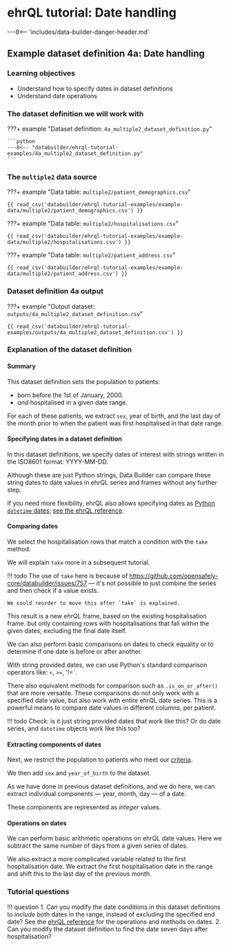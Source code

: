 # ehrQL tutorial: Date handling

---8<-- 'includes/data-builder-danger-header.md'

## Example dataset definition 4a: Date handling

### Learning objectives

* Understand how to specify dates in dataset definitions
* Understand date operations

### The dataset definition we will work with

???+ example "Dataset definition: `4a_multiple2_dataset_definition.py`"

    ```python
    ---8<-- "databuilder/ehrql-tutorial-examples/4a_multiple2_dataset_definition.py"
    ```

### The `multiple2` data source

???+ example "Data table: `multiple2/patient_demographics.csv`"

    {{ read_csv('databuilder/ehrql-tutorial-examples/example-data/multiple2/patient_demographics.csv') }}

???+ example "Data table: `multiple2/hospitalisations.csv`"

    {{ read_csv('databuilder/ehrql-tutorial-examples/example-data/multiple2/hospitalisations.csv') }}

???+ example "Data table: `multiple2/patient_address.csv`"

    {{ read_csv('databuilder/ehrql-tutorial-examples/example-data/multiple2/patient_address.csv') }}

### Dataset definition 4a output

???+ example "Output dataset: `outputs/4a_multiple2_dataset_definition.csv`"

    {{ read_csv('databuilder/ehrql-tutorial-examples/outputs/4a_multiple2_dataset_definition.csv') }}

### Explanation of the dataset definition

#### Summary

This dataset definition sets the population to patients:

* born before the 1st of January, 2000.
* *and* hospitalised in a given date range.

For each of these patients,
we extract `sex`,
year of birth,
and the last day of the month
prior to when the patient was first hospitalised in that date range.

#### Specifying dates in a dataset definition

In this dataset definitions,
we specify dates of interest
with strings written in the ISO8601 format: YYYY-MM-DD.

Although these are just Python strings,
Data Builder can compare these string dates to
date values in ehrQL series and frames
without any further step.

If you need more flexibility,
ehrQL also allows specifying dates as [Python `datetime` dates](https://docs.python.org/3/library/datetime.html#date-objects);
[see the ehrQL reference](ehrql-reference.md).

#### Comparing dates

We select the hospitalisation rows that match a condition
with the `take` method.

We will explain `take` more in a subsequent tutorial.

!!! todo
    The use of `take` here is because of
    <https://github.com/opensafely-core/databuilder/issues/757>
    — it's not possible to just combine the series
    and then check if a value exists.

    We could reorder to move this after `take` is explained.

This result is a new ehrQL frame,
based on the existing hospitalisation frame.
but only containing rows with hospitalisations
that fall within the given dates,
excluding the final date itself.

We can also perform basic comparisons on dates
to check equality
or to determine if one date is before or after another.

With string provided dates, we can use Python's standard comparison operators like: `<`, `>=`, '!=`.

There also equivalent methods for comparison
such as `.is_on_or_after()`
that are more versatile.
These comparisons do not only work with a specified date value,
but also work with entire ehrQL date series.
This is a powerful means to compare date values in different columns, per patient.

!!! todo
    Check: is it just string provided dates that work like this?
    Or do date series,
    and `datetime` objects work like this too?

#### Extracting components of dates

Next, we restrict the population to patients
who meet our [criteria](ehrql-new-tutorial-4a.md#summary).

We then add `sex` and `year_of_birth` to the dataset.

As we have done in previous dataset definitions,
and we do here,
we can extract individual components — year, month, day — of a date.

These components are represented as *integer* values.

#### Operations on dates

We can perform basic arithmetic operations on ehrQL date values.
Here we subtract the same number of days
from a given series of dates.

We also extract a more complicated variable related to the first hospitalisation date.
We extract the first hospitalisation date in the range
and shift this to the last day of the previous month.

### Tutorial questions

!!! question
    1. Can you modify the date conditions in this dataset definitions
       to _include_ both dates in the range,
       instead of excluding the specified end date?
       See the [ehrQL reference](ehrql-reference.md) for the operations and methods on dates.
    2. Can you modify the dataset definition
       to find the date seven days after hospitalisation?
